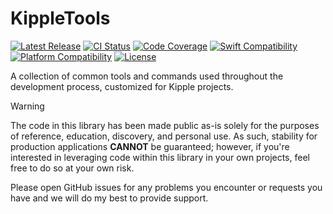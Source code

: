 # KippleTools

[![Latest Release](https://img.shields.io/github/v/tag/bdrelling/KippleTools?color=blue&label=)](https://github.com/bdrelling/KippleTools/tags)
[![CI Status](https://github.com/bdrelling/KippleTools/actions/workflows/tests.yml/badge.svg)](https://github.com/bdrelling/KippleTools/actions/workflows/tests.yml)
[![Code Coverage](https://img.shields.io/codecov/c/github/bdrelling/KippleTools)](https://codecov.io/gh/bdrelling/KippleTools)
[![Swift Compatibility](https://img.shields.io/endpoint?url=https%3A%2F%2Fswiftpackageindex.com%2Fapi%2Fpackages%2Fbdrelling%2FKippleTools%2Fbadge%3Ftype%3Dswift-versions&label=)](https://swiftpackageindex.com/bdrelling/KippleTools)
[![Platform Compatibility](https://img.shields.io/endpoint?url=https%3A%2F%2Fswiftpackageindex.com%2Fapi%2Fpackages%2Fbdrelling%2FKippleTools%2Fbadge%3Ftype%3Dplatforms&label=)](https://swiftpackageindex.com/bdrelling/KippleTools)
[![License](https://img.shields.io/github/license/bdrelling/KippleTools?label=)](https://github.com/bdrelling/KippleTools/blob/main/LICENSE)

A collection of common tools and commands used throughout the development process, customized for Kipple projects.

> [!WARNING]
> The code in this library has been made public as-is solely for the purposes of reference, education, discovery, and personal use. As such, stability for production applications **CANNOT** be guaranteed; however, if you're interested in leveraging code within this library in your own projects, feel free to do so at your own risk.
>
> Please open GitHub issues for any problems you encounter or requests you have and we will do my best to provide support.
